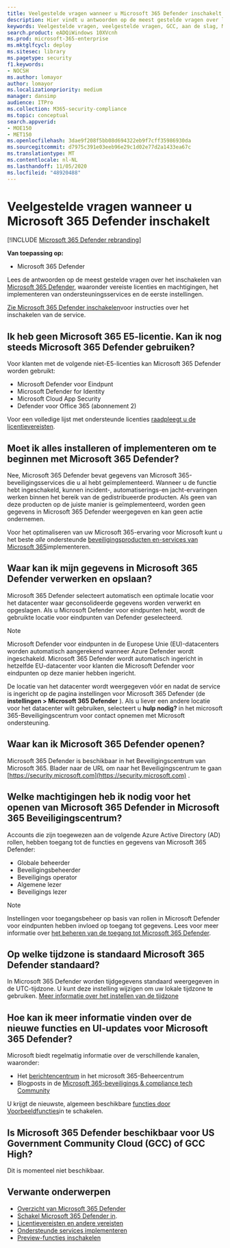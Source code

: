 ```yaml
---
title: Veelgestelde vragen wanneer u Microsoft 365 Defender inschakelt
description: Hier vindt u antwoorden op de meest gestelde vragen over licenties, machtigingen, initiële instellingen en andere producten en services met betrekking tot het inschakelen van Microsoft 365 Defender
keywords: Veelgestelde vragen, veelgestelde vragen, GCC, aan de slag, MTP inschakelen, Microsoft Threat Protection, M365, beveiliging, gegevenslocatie, vereiste machtigingen, licentie komt, pagina instellingen
search.product: eADQiWindows 10XVcnh
ms.prod: microsoft-365-enterprise
ms.mktglfcycl: deploy
ms.sitesec: library
ms.pagetype: security
f1.keywords:
- NOCSH
ms.author: lomayor
author: lomayor
ms.localizationpriority: medium
manager: dansimp
audience: ITPro
ms.collection: M365-security-compliance
ms.topic: conceptual
search.appverid:
- MOE150
- MET150
ms.openlocfilehash: 3dae9f208f5bb08d694322eb9f7cff35986930da
ms.sourcegitcommit: d7975c391e03eeb96e29c1d02e77d2a1433ea67c
ms.translationtype: MT
ms.contentlocale: nl-NL
ms.lasthandoff: 11/05/2020
ms.locfileid: "48920488"
---
```

# <a name="frequently-asked-questions-when-turning-on-microsoft-365-defender"></a>Veelgestelde vragen wanneer u Microsoft 365 Defender inschakelt

[!INCLUDE [Microsoft 365 Defender rebranding](../includes/microsoft-defender.md)]


**Van toepassing op:**
- Microsoft 365 Defender

Lees de antwoorden op de meest gestelde vragen over het inschakelen van [Microsoft 365 Defender](microsoft-threat-protection.md), waaronder vereiste licenties en machtigingen, het implementeren van ondersteuningsservices en de eerste instellingen.

[Zie Microsoft 365 Defender inschakelen](mtp-enable.md)voor instructies over het inschakelen van de service.

## <a name="i-dont-have-a-microsoft-365-e5-license-can-i-still-use-microsoft-365-defender"></a>Ik heb geen Microsoft 365 E5-licentie. Kan ik nog steeds Microsoft 365 Defender gebruiken?

Voor klanten met de volgende niet-E5-licenties kan Microsoft 365 Defender worden gebruikt:

- Microsoft Defender voor Eindpunt 
- Microsoft Defender for Identity
- Microsoft Cloud App Security
- Defender voor Office 365 (abonnement 2)
 
Voor een volledige lijst met ondersteunde licenties [raadpleegt u de licentievereisten](prerequisites.md#licensing-requirements).

## <a name="do-i-need-to-install-or-deploy-anything-to-start-using-microsoft-365-defender"></a>Moet ik alles installeren of implementeren om te beginnen met Microsoft 365 Defender?

Nee, Microsoft 365 Defender bevat gegevens van Microsoft 365-beveiligingsservices die u al hebt geïmplementeerd. Wanneer u de functie hebt ingeschakeld, kunnen incident-, automatiserings-en jacht-ervaringen werken binnen het bereik van de gedistribueerde producten. Als geen van deze producten op de juiste manier is geïmplementeerd, worden geen gegevens in Microsoft 365 Defender weergegeven en kan geen actie ondernemen.

Voor het optimaliseren van uw Microsoft 365-ervaring voor Microsoft kunt u het beste *alle* ondersteunde [beveiligingsproducten en-services van Microsoft 365](deploy-supported-services.md)implementeren.

## <a name="where-does-microsoft-365-defender-process-and-store-my-data"></a>Waar kan ik mijn gegevens in Microsoft 365 Defender verwerken en opslaan?
Microsoft 365 Defender selecteert automatisch een optimale locatie voor het datacenter waar geconsolideerde gegevens worden verwerkt en opgeslagen. Als u Microsoft Defender voor eindpunten hebt, wordt de gebruikte locatie voor eindpunten van Defender geselecteerd.

>[!NOTE]
>Microsoft Defender voor eindpunten in de Europese Unie (EU)-datacenters worden automatisch aangerekend wanneer Azure Defender wordt ingeschakeld. Microsoft 365 Defender wordt automatisch ingericht in hetzelfde EU-datacenter voor klanten die Microsoft Defender voor eindpunten op deze manier hebben ingericht. 

De locatie van het datacenter wordt weergegeven vóór en nadat de service is ingericht op de pagina instellingen voor Microsoft 365 Defender (de **instellingen > Microsoft 365 Defender** ). Als u liever een andere locatie voor het datacenter wilt gebruiken, selecteert u **hulp nodig?** in het microsoft 365-Beveiligingscentrum voor contact opnemen met Microsoft ondersteuning.

## <a name="where-can-i-access-microsoft-365-defender"></a>Waar kan ik Microsoft 365 Defender openen?

Microsoft 365 Defender is beschikbaar in het Beveiligingscentrum van Microsoft 365. Blader naar de URL om naar het Beveiligingscentrum te gaan [https://security.microsoft.com](https://security.microsoft.com) .

##  <a name="what-permissions-do-i-need-to-access-microsoft-365-defender-in-microsoft-365-security-center"></a>Welke machtigingen heb ik nodig voor het openen van Microsoft 365 Defender in Microsoft 365 Beveiligingscentrum?

Accounts die zijn toegewezen aan de volgende Azure Active Directory (AD) rollen, hebben toegang tot de functies en gegevens van Microsoft 365 Defender:

- Globale beheerder
- Beveiligingsbeheerder
- Beveiligings operator
- Algemene lezer
- Beveiligings lezer

>[!NOTE]
>Instellingen voor toegangsbeheer op basis van rollen in Microsoft Defender voor eindpunten hebben invloed op toegang tot gegevens. Lees voor meer informatie over [het beheren van de toegang tot Microsoft 365 Defender](mtp-permissions.md).

## <a name="what-time-zone-does-microsoft-365-defender-default-to"></a>Op welke tijdzone is standaard Microsoft 365 Defender standaard?
In Microsoft 365 Defender worden tijdgegevens standaard weergegeven in de UTC-tijdzone. U kunt deze instelling wijzigen om uw lokale tijdzone te gebruiken. [Meer informatie over het instellen van de tijdzone](mtp-time-zone.md)

## <a name="how-can-i-learn-about-new-microsoft-365-defender-feature-and-ui-updates"></a>Hoe kan ik meer informatie vinden over de nieuwe functies en UI-updates voor Microsoft 365 Defender?

Microsoft biedt regelmatig informatie over de verschillende kanalen, waaronder:

- Het [berichtencentrum](../../admin/manage/message-center.md) in het microsoft 365-Beheercentrum
- Blogposts in de [Microsoft 365-beveiligings & compliance tech Community](https://techcommunity.microsoft.com/t5/security-privacy-and-compliance/bg-p/securityprivacycompliance)

U krijgt de nieuwste, algemeen beschikbare [functies door Voorbeeldfuncties](preview.md)in te schakelen.

## <a name="is-microsoft-365-defender-available-for-us-government-community-cloud-gcc-or-gcc-high"></a>Is Microsoft 365 Defender beschikbaar voor US Government Community Cloud (GCC) of GCC High?
Dit is momenteel niet beschikbaar.

## <a name="related-topics"></a>Verwante onderwerpen

- [Overzicht van Microsoft 365 Defender](microsoft-threat-protection.md)
- [Schakel Microsoft 365 Defender in](mtp-enable.md).
- [Licentievereisten en andere vereisten](prerequisites.md)
- [Ondersteunde services implementeren](deploy-supported-services.md)
- [Preview-functies inschakelen](preview.md)
